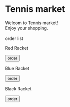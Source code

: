 <!DOCTYPE html>
<html>
    <head>
        <meta charset="UTF-8">
    </head>
    <body>
        <h1>Tennis market</h1>
        <div>
            Welcom to Tennis market!
            <br>
            Enjoy your shopping.
            <br>
            <br>
            <a>order list</a>
        </div>
        <div class="card">
            <img class="card_img" src="">
            <p class="card_title"> Red Racket </p>
            <input class="card_button" type="button" value="order" onclick="alert(1)">
        </div>
        <div class="card">
            <img class="card_img" src="">
            <p class="card_title"> Blue Racket </p>
            <input class="card_button" type="button" value="order" onclick="alert(2)">
        </div>
        <div class="card">
            <img class="card_img" src="">
            <p class="card_title"> Black Racket </p>
            <input class="card_button" type="button" value="order" onclick="alert(3)">
        </div>
    </body>
</html>
